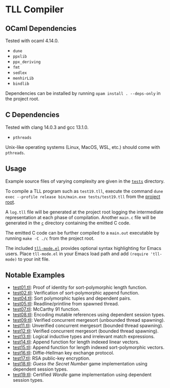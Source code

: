 # TLL Compiler

## OCaml Dependencies
Tested with ocaml 4.14.0.

- `dune`
- `ppxlib`
- `ppx_deriving`
- `fmt`
- `sedlex`
- `menhirLib`
- `bindlib`

Dependencies can be installed by running `opam install . --deps-only` in the project root.

## C Dependencies 
Tested with clang 14.0.3 and gcc 13.1.0.

- `pthreads`

Unix-like operating systems (Linux, MacOS, WSL, etc.) should come with `pthreads`.

## Usage
Example source files of varying complexity are given in the [`tests`](./compiler/tests) directory. 

To compile a TLL program such as `test19.tll`, execute the command 
`dune exec --profile release bin/main.exe tests/test19.tll` from the [project root](./compiler).

A `log.tll` file will be generated at the project root logging the intermediate representation 
at each phase of compilation. Another `main.c` file will be generated in the [`c`](./compiler/c) 
directory containing the emitted C code. 

The emitted C code can be further compiled to a `main.out` executable by running `make -C ./c` 
from the project root.

The included [`tll-mode.el`](./tll-mode.el) provides optional syntax highlighting for Emacs users. 
Place `tll-mode.el` in your Emacs load path and add `(require 'tll-mode)` to your init file.

## Notable Examples
- [test01.tll](./compiler/tests/test01.tll): Proof of identity for sort-polymorphic length function.
- [test02.tll](./compiler/tests/test02.tll): Verification of sort-polymorphic append function.
- [test04.tll](./compiler/tests/test04.tll): Sort polymorphic tuples and dependent pairs.
- [test05.tll](./compiler/tests/test05.tll): Readline/printline from spawned thread.
- [test07.tll](./compiler/tests/test07.tll): McCarthy 91 function.
- [test08.tll](./compiler/tests/test08.tll): Encoding mutable references using dependent session types.
- [test09.tll](./compiler/tests/test09.tll): Verified concurrent mergesort (unbounded thread spawning).
- [test11.tll](./compiler/tests/test11.tll): Unverified concurrent mergesort (bounded thread spawning).
- [test12.tll](./compiler/tests/test12.tll): Verified concurrent mergesort (bounded thread spawning).
- [test13.tll](./compiler/tests/test13.tll): Logical inductive types and irrelevant match expressions.
- [test14.tll](./compiler/tests/test14.tll): Append function for length indexed linear vectors.
- [test15.tll](./compiler/tests/test15.tll): Append function for length indexed sort-polymorphic vectors.
- [test16.tll](./compiler/tests/test16.tll): Diffie-Hellman key exchange protocol.
- [test17.tll](./compiler/tests/test17.tll): RSA public-key encryption.
- [test18.tll](./compiler/tests/test18.tll): *Guess the Secret Number* game implementation using dependent session types.
- [test19.tll](./compiler/tests/test19.tll): Certified *Wordle* game implementation using dependent session types.
